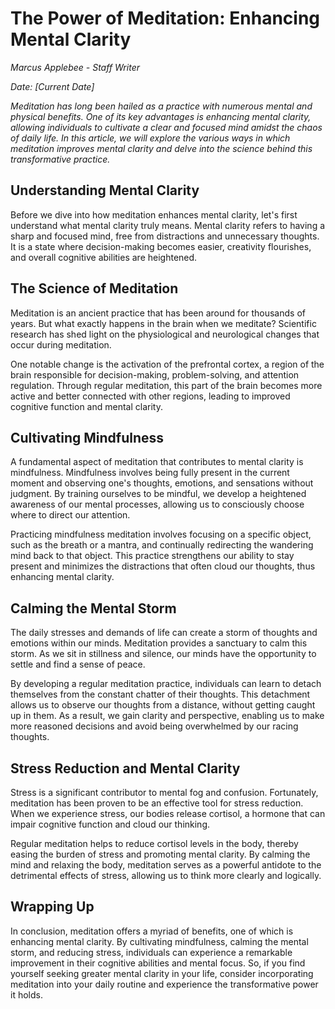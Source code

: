 # The Power of Meditation: Enhancing Mental Clarity

*Marcus Applebee - Staff Writer*

*Date: [Current Date]*

*Meditation has long been hailed as a practice with numerous mental and physical benefits. One of its key advantages is enhancing mental clarity, allowing individuals to cultivate a clear and focused mind amidst the chaos of daily life. In this article, we will explore the various ways in which meditation improves mental clarity and delve into the science behind this transformative practice.*

## Understanding Mental Clarity

Before we dive into how meditation enhances mental clarity, let's first understand what mental clarity truly means. Mental clarity refers to having a sharp and focused mind, free from distractions and unnecessary thoughts. It is a state where decision-making becomes easier, creativity flourishes, and overall cognitive abilities are heightened.

## The Science of Meditation

Meditation is an ancient practice that has been around for thousands of years. But what exactly happens in the brain when we meditate? Scientific research has shed light on the physiological and neurological changes that occur during meditation.

One notable change is the activation of the prefrontal cortex, a region of the brain responsible for decision-making, problem-solving, and attention regulation. Through regular meditation, this part of the brain becomes more active and better connected with other regions, leading to improved cognitive function and mental clarity.

## Cultivating Mindfulness

A fundamental aspect of meditation that contributes to mental clarity is mindfulness. Mindfulness involves being fully present in the current moment and observing one's thoughts, emotions, and sensations without judgment. By training ourselves to be mindful, we develop a heightened awareness of our mental processes, allowing us to consciously choose where to direct our attention.

Practicing mindfulness meditation involves focusing on a specific object, such as the breath or a mantra, and continually redirecting the wandering mind back to that object. This practice strengthens our ability to stay present and minimizes the distractions that often cloud our thoughts, thus enhancing mental clarity.

## Calming the Mental Storm

The daily stresses and demands of life can create a storm of thoughts and emotions within our minds. Meditation provides a sanctuary to calm this storm. As we sit in stillness and silence, our minds have the opportunity to settle and find a sense of peace.

By developing a regular meditation practice, individuals can learn to detach themselves from the constant chatter of their thoughts. This detachment allows us to observe our thoughts from a distance, without getting caught up in them. As a result, we gain clarity and perspective, enabling us to make more reasoned decisions and avoid being overwhelmed by our racing thoughts.

## Stress Reduction and Mental Clarity

Stress is a significant contributor to mental fog and confusion. Fortunately, meditation has been proven to be an effective tool for stress reduction. When we experience stress, our bodies release cortisol, a hormone that can impair cognitive function and cloud our thinking.

Regular meditation helps to reduce cortisol levels in the body, thereby easing the burden of stress and promoting mental clarity. By calming the mind and relaxing the body, meditation serves as a powerful antidote to the detrimental effects of stress, allowing us to think more clearly and logically.

## Wrapping Up

In conclusion, meditation offers a myriad of benefits, one of which is enhancing mental clarity. By cultivating mindfulness, calming the mental storm, and reducing stress, individuals can experience a remarkable improvement in their cognitive abilities and mental focus. So, if you find yourself seeking greater mental clarity in your life, consider incorporating meditation into your daily routine and experience the transformative power it holds.